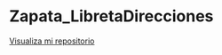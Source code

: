 # Zapata_LibretaDirecciones

<a href="https://yahirzapatas.github.io/Zapata_LibretaDirecciones/">Visualiza mi repositorio</a>

